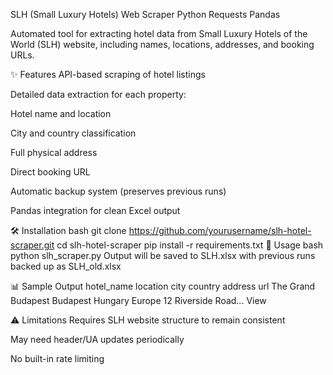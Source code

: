 SLH (Small Luxury Hotels) Web Scraper
Python
Requests
Pandas

Automated tool for extracting hotel data from Small Luxury Hotels of the World (SLH) website, including names, locations, addresses, and booking URLs.

✨ Features
API-based scraping of hotel listings

Detailed data extraction for each property:

Hotel name and location

City and country classification

Full physical address

Direct booking URL

Automatic backup system (preserves previous runs)

Pandas integration for clean Excel output

🛠️ Installation
bash
git clone https://github.com/yourusername/slh-hotel-scraper.git
cd slh-hotel-scraper
pip install -r requirements.txt
🚀 Usage
bash
python slh_scraper.py
Output will be saved to SLH.xlsx with previous runs backed up as SLH_old.xlsx

📊 Sample Output
hotel_name	location	city	country	address	url
The Grand Budapest	Budapest	Hungary	Europe	12 Riverside Road...	View

⚠️ Limitations
Requires SLH website structure to remain consistent

May need header/UA updates periodically

No built-in rate limiting
